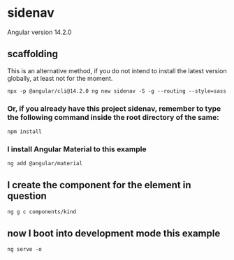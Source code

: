 # sidenav

Angular version 14.2.0

## scaffolding

This is an alternative method, if you do not intend to install the latest version globally, at least not for the moment.

```shell
npx -p @angular/cli@14.2.0 ng new sidenav -S -g --routing --style=sass
```

### Or, if you already have this project sidenav, remember to type the following command inside the root directory of the same:

```shell
npm install
```

### I install Angular Material to this example

```shell
ng add @angular/material
```

## I create the component for the element in question

```shell
ng g c components/kind
```

## now I boot into development mode this example

```shell
ng serve -o
```
